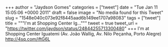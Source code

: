 
+++
author = "Jaydson Gomes"
categories = ["tweet"]
date = "Tue Jan 11 15:05:06 +0000 2011"
draft = false
image = "No media found for this Tweet"
slug = "1548e040c073e92f8445aad6b149ee1707a98083"
tags = ["tweet"]
title = """I'm at Shopping Center Ig..."""
tweet = true
tweet_url = "https://twitter.com/jaydson/status/24844255713300480"
+++
I'm at Shopping Center Iguatemi (Av. João Wallig, Av. Nilo Peçanha, Porto Alegre) http://4sq.com/iftG6L
